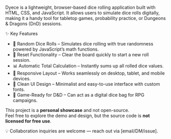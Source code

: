 Dyece is a lightweight, browser-based dice rolling application built with HTML, CSS, and JavaScript.
It allows users to simulate dice rolls digitally, making it a handy tool for tabletop games, probability practice, or Dungeons & Dragons (DnD) sessions.

✨ Key Features
- 🎲 Random Dice Rolls – Simulates dice rolling with true randomness powered by JavaScript’s math functions.
- 🔄 Reset Functionality – Clear the board quickly to start a new roll session.
- 📊 Automatic Total Calculation – Instantly sums up all rolled dice values.
- 📱 Responsive Layout – Works seamlessly on desktop, tablet, and mobile devices.
- 🎨 Clean UI Design – Minimalist and easy-to-use interface with custom fonts.
- 🐉 Game-Ready for D&D – Can act as a digital dice bag for RPG campaigns.

This project is a **personal showcase** and not open-source.  
Feel free to explore the demo and design, but the source code is **not licensed for free use**.

💡 Collaboration inquiries are welcome — reach out via [email/DM/issue].
